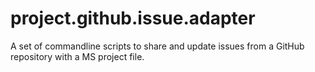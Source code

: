 # project.github.issue.adapter
A set of commandline scripts to share and update issues from a GitHub repository with a MS project file.
